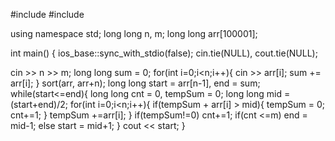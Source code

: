 #include <iostream>
#include <algorithm>

using namespace std;
long long n, m;
long long arr[100001];

int main() {
  ios_base::sync_with_stdio(false);
  cin.tie(NULL), cout.tie(NULL);

  cin >> n >> m;
  long long sum = 0;
  for(int i=0;i<n;i++){
    cin >> arr[i];
    sum += arr[i];
  }
  sort(arr, arr+n);
  long long start = arr[n-1], end = sum;
  while(start<=end){
    long long cnt = 0, tempSum = 0;
    long long mid = (start+end)/2;
    for(int i=0;i<n;i++){
      if(tempSum + arr[i] > mid){
        tempSum = 0;
        cnt+=1;
      }
      tempSum +=arr[i];
    }
    if(tempSum!=0)
      cnt+=1;
    if(cnt <=m)
      end = mid-1;
    else
      start = mid+1;
  }
  cout << start;
}
